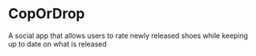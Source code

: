 # CopOrDrop
A social app that allows users to rate newly released shoes while keeping up to date on what is released
